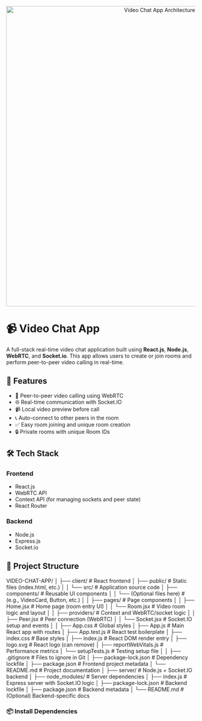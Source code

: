 <p align="center">
  <img src="https://raw.githubusercontent.com/Gouravkumarpandey/Video-chat-app/main/assets/architecture.png" alt="Video Chat App Architecture" width="800"/>
</p>


# 📹 Video Chat App

A full-stack real-time video chat application built using **React.js**, **Node.js**, **WebRTC**, and **Socket.io**.
This app allows users to create or join rooms and perform peer-to-peer video calling in real-time.

## 🚀 Features

- 🔗 Peer-to-peer video calling using WebRTC
- 🌐 Real-time communication with Socket.IO
- 📹 Local video preview before call
- 📞 Auto-connect to other peers in the room
- ✅ Easy room joining and unique room creation
- 🔒 Private rooms with unique Room IDs

## 🛠️ Tech Stack

### Frontend
- React.js
- WebRTC API
- Context API (for managing sockets and peer state)
- React Router

### Backend
- Node.js
- Express.js
- Socket.io

## 📁 Project Structure

VIDEO-CHAT-APP/
│
├── client/                                # React frontend
│   ├── public/                            # Static files (index.html, etc.)
│
│   └── src/                               # Application source code
│       ├── components/                    # Reusable UI components
│       │   └── (Optional files here)      # (e.g., VideoCard, Button, etc.)
│
│       ├── pages/                         # Page components
│       │   ├── Home.jsx                   # Home page (room entry UI)
│       │   └── Room.jsx                   # Video room logic and layout
│
│       ├── providers/                     # Context and WebRTC/socket logic
│       │   ├── Peer.jsx                   # Peer connection (WebRTC)
│       │   └── Socket.jsx                 # Socket.IO setup and events
│
│       ├── App.css                        # Global styles
│       ├── App.js                         # Main React app with routes
│       ├── App.test.js                    # React test boilerplate
│       ├── index.css                      # Base styles
│       ├── index.js                       # React DOM render entry
│       ├── logo.svg                       # React logo (can remove)
│       ├── reportWebVitals.js             # Performance metrics
│       └── setupTests.js                  # Testing setup file
│
│   ├── .gitignore                         # Files to ignore in Git
│   ├── package-lock.json                  # Dependency lockfile
│   ├── package.json                       # Frontend project metadata
│   └── README.md                          # Project documentation
│
├── server/                                # Node.js + Socket.IO backend
│   ├── node_modules/                      # Server dependencies
│   ├── index.js                           # Express server with Socket.IO logic
│   ├── package-lock.json                  # Backend lockfile
│   ├── package.json                       # Backend metadata
│   └── README.md                          # (Optional) Backend-specific docs

### 📦 Install Dependencies





